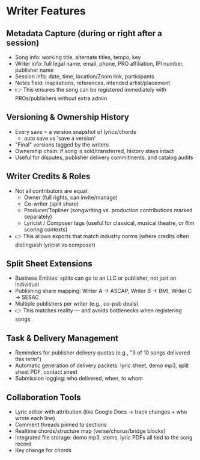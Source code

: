 # Writer Features

## Metadata Capture (during or right after a session)

- Song info: working title, alternate titles, tempo, key
- Writer info: full legal name, email, phone, PRO affiliation, IPI number, publisher name
- Session info: date, time, location/Zoom link, participants
- Notes field: inspirations, references, intended artist/placement
- 👉 This ensures the song can be registered immediately with PROs/publishers without extra admin

## Versioning & Ownership History

- Every save = a version snapshot of lyrics/chords
  - auto save vs 'save a version'
- "Final" versions tagged by the writers
- Ownership chain: if song is sold/transferred, history stays intact
- Useful for disputes, publisher delivery commitments, and catalog audits

## Writer Credits & Roles

- Not all contributors are equal:
  - Owner (full rights, can invite/manage)
  - Co-writer (split share)
  - Producer/Topliner (songwriting vs. production contributions marked separately)
  - Lyricist / Composer tags (useful for classical, musical theatre, or film scoring contexts)
- 👉 This allows exports that match industry norms (where credits often distinguish lyricist vs composer)

## Split Sheet Extensions

- Business Entities: splits can go to an LLC or publisher, not just an individual
- Publishing share mapping: Writer A → ASCAP, Writer B → BMI, Writer C → SESAC
- Multiple publishers per writer (e.g., co-pub deals)
- 👉 This matches reality — and avoids bottlenecks when registering songs

## Task & Delivery Management

- Reminders for publisher delivery quotas (e.g., "3 of 10 songs delivered this term")
- Automatic generation of delivery packets: lyric sheet, demo mp3, split sheet PDF, contact sheet
- Submission logging: who delivered, when, to whom

## Collaboration Tools

- Lyric editor with attribution (like Google Docs → track changes + who wrote each line)
- Comment threads pinned to sections
- Realtime chords/structure map (verse/chorus/bridge blocks)
- Integrated file storage: demo mp3, stems, lyric PDFs all tied to the song record
- Key change for chords

